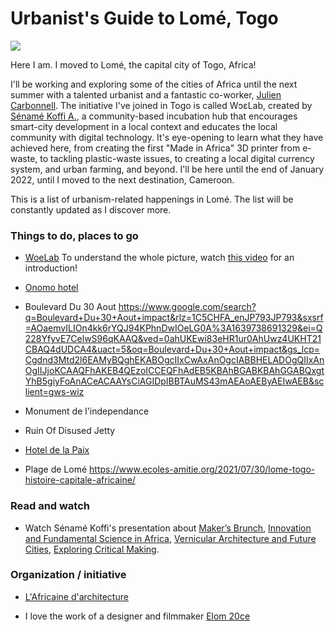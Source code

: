# Urbanist's Guide to Lomé, Togo

![](woelab.jpeg)

Here I am. I moved to Lomé, the capital city of Togo, Africa!

I'll be working and exploring some of the cities of Africa until the next summer with a talented urbanist and a fantastic co-worker, [Julien Carbonnell](https://www.linkedin.com/in/juliencarbonnell/?locale=en_US). The initiative I've joined in Togo is called WɔɛLab, created by [Sénamé Koffi A.](https://sename.hubcity.site/), a community-based incubation hub that encourages smart-city development in a local context and educates the local community with digital technology. It's eye-opening to learn what they have achieved here, from creating the first "Made in Africa" 3D printer from e-waste, to tackling plastic-waste issues, to creating a local digital currency system, and urban farming, and beyond. I'll be here until the end of January 2022, until I moved to the next destination, Cameroon.

This is a list of urbanism-related happenings in Lomé. The list will be constantly updated as I discover more.

### Things to do, places to go

- [WoeLab]()
  To understand the whole picture, watch [this video](https://www.youtube.com/watch?v=v9lTPsecFZY) for an introduction!

- [Onomo hotel](https://www.onomohotels.com/en/hotel/onomo-hotel-lome/)

- Boulevard Du 30 Aout
  https://www.google.com/search?q=Boulevard+Du+30+Aout+impact&rlz=1C5CHFA_enJP793JP793&sxsrf=AOaemvILIOn4kk6rYQJ94KPhnDwIOeLG0A%3A1639738691329&ei=Q228YfyvE7CelwS96qKAAQ&ved=0ahUKEwi83eHR1ur0AhUwz4UKHT21CBAQ4dUDCA4&uact=5&oq=Boulevard+Du+30+Aout+impact&gs_lcp=Cgdnd3Mtd2l6EAMyBQghEKABOgcIIxCwAxAnOgcIABBHELADOgQIIxAnOgIIJjoKCAAQFhAKEB4QEzoICCEQFhAdEB5KBAhBGABKBAhGGABQxgtYhB5giyFoAnACeACAAYsCiAGIDpIBBTAuMS43mAEAoAEByAEIwAEB&sclient=gws-wiz

- Monument de l'independance

- Ruin Of Disused Jetty

- [Hotel de la Paix](https://www.togoarchives.com/hotel-de-la-paix-then-and-now/)

- Plage de Lomé
  https://www.ecoles-amitie.org/2021/07/30/lome-togo-histoire-capitale-africaine/

### Read and watch

- Watch Sénamé Koffi's presentation about [Maker’s Brunch](https://www.youtube.com/watch?v=cEDB5h1nb4k&t=207s), [Innovation and Fundamental Science in Africa](https://www.youtube.com/watch?v=k_ESxxvA9Jg), [Vernicular Architecture and Future Cities](https://www.youtube.com/watch?v=krK6YGvOGSs), [Exploring Critical Making](https://www.youtube.com/watch?v=8YrEcf3zY1w).

### Organization / initiative

- [L'Africaine d'architecture](https://www.youtube.com/channel/UCQF4sKBKsFnwGWHvjrIaQTA/videos)

- I love the work of a designer and filmmaker [Elom 20ce](https://www.instagram.com/elom20ce/?hl=en)

